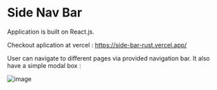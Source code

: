 # Side Nav Bar
Application is built on React.js.

Checkout aplication at vercel : https://side-bar-rust.vercel.app/

User can navigate to different pages via provided navigation bar. It also have a simple modal box :

![image](https://user-images.githubusercontent.com/107784718/184496133-d82aa48f-2ce5-4ab2-9316-6276b9db0271.png)


